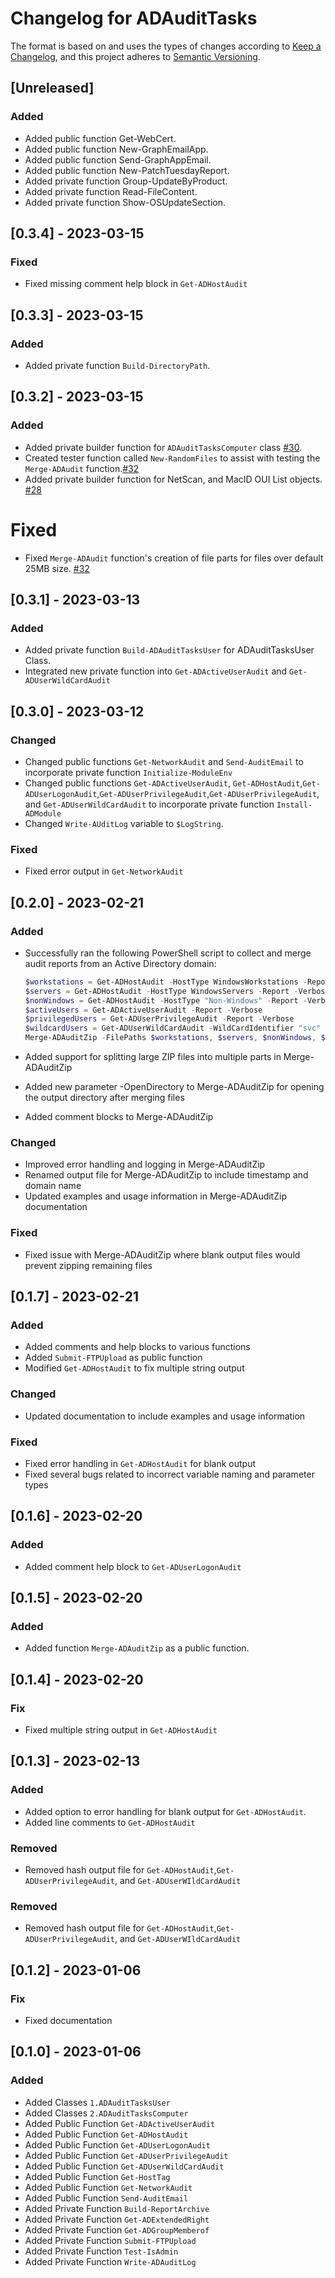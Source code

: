 # Changelog for ADAuditTasks

The format is based on and uses the types of changes according to [Keep a Changelog](https://keepachangelog.com/en/1.0.0/),
and this project adheres to [Semantic Versioning](https://semver.org/spec/v2.0.0.html).

## [Unreleased]

### Added

- Added public function Get-WebCert.
- Added public function New-GraphEmailApp.
- Added public function Send-GraphAppEmail.
- Added public function New-PatchTuesdayReport.
- Added private function Group-UpdateByProduct.
- Added private function Read-FileContent.
- Added private function Show-OSUpdateSection.

## [0.3.4] - 2023-03-15

### Fixed

- Fixed missing comment help block in `Get-ADHostAudit`

## [0.3.3] - 2023-03-15

### Added

- Added private function `Build-DirectoryPath`.

## [0.3.2] - 2023-03-15

### Added

- Added private builder function for `ADAuditTasksComputer` class [#30](https://github.com/CriticalSolutionsNetwork/ADAuditTasks/issues/30).
- Created tester function called `New-RandomFiles` to assist with testing the `Merge-ADAudit` function.[#32](https://github.com/CriticalSolutionsNetwork/ADAuditTasks/issues/32)
- Added private builder function for NetScan, and MacID OUI List objects. [#28](https://github.com/CriticalSolutionsNetwork/ADAuditTasks/issues/28)

# Fixed

- Fixed `Merge-ADAudit` function's creation of file parts for files over default 25MB size. [#32](https://github.com/CriticalSolutionsNetwork/ADAuditTasks/issues/32)

## [0.3.1] - 2023-03-13

### Added

- Added private function `Build-ADAuditTasksUser` for ADAuditTasksUser Class.
- Integrated new private function into `Get-ADActiveUserAudit` and `Get-ADUserWildCardAudit`

## [0.3.0] - 2023-03-12

### Changed

- Changed public functions `Get-NetworkAudit` and `Send-AuditEmail` to incorporate private function `Initialize-ModuleEnv`
- Changed public functions `Get-ADActiveUserAudit`, `Get-ADHostAudit`,`Get-ADUserLogonAudit`,`Get-ADUserPrivilegeAudit`,`Get-ADUserPrivilegeAudit`, and `Get-ADUserWildCardAudit` to incorporate private function `Install-ADModule`
- Changed `Write-AUditLog` variable to `$LogString`. 

### Fixed

- Fixed error output in `Get-NetworkAudit`

## [0.2.0] - 2023-02-21

### Added

- Successfully ran the following PowerShell script to collect and merge audit reports from an Active Directory domain:

    ```powershell
    $workstations = Get-ADHostAudit -HostType WindowsWorkstations -Report -Verbose
    $servers = Get-ADHostAudit -HostType WindowsServers -Report -Verbose
    $nonWindows = Get-ADHostAudit -HostType "Non-Windows" -Report -Verbose
    $activeUsers = Get-ADActiveUserAudit -Report -Verbose
    $privilegedUsers = Get-ADUserPrivilegeAudit -Report -Verbose
    $wildcardUsers = Get-ADUserWildCardAudit -WildCardIdentifier "svc" -Report -Verbose
    Merge-ADAuditZip -FilePaths $workstations, $servers, $nonWindows, $activeUsers, $privilegedUsers, $wildcardUsers -OpenDirectory
    ```

- Added support for splitting large ZIP files into multiple parts in Merge-ADAuditZip
- Added new parameter -OpenDirectory to Merge-ADAuditZip for opening the output directory after merging files
- Added comment blocks to Merge-ADAuditZip

### Changed

- Improved error handling and logging in Merge-ADAuditZip
- Renamed output file for Merge-ADAuditZip to include timestamp and domain name
- Updated examples and usage information in Merge-ADAuditZip documentation

### Fixed

- Fixed issue with Merge-ADAuditZip where blank output files would prevent zipping remaining files


## [0.1.7] - 2023-02-21

### Added

- Added comments and help blocks to various functions
- Added `Submit-FTPUpload` as public function
- Modified `Get-ADHostAudit` to fix multiple string output

### Changed

- Updated documentation to include examples and usage information

### Fixed

- Fixed error handling in `Get-ADHostAudit` for blank output
- Fixed several bugs related to incorrect variable naming and parameter types


## [0.1.6] - 2023-02-20

### Added

- Added comment help block to `Get-ADUserLogonAudit`
## [0.1.5] - 2023-02-20

### Added

- Added function `Merge-ADAuditZip` as a public function.

## [0.1.4] - 2023-02-20

### Fix

- Fixed multiple string output in `Get-ADHostAudit`

## [0.1.3] - 2023-02-13

### Added

- Added option to error handling for blank output for `Get-ADHostAudit`.
- Added line comments to `Get-ADHostAudit`

### Removed
- Removed hash output file for `Get-ADHostAudit`,`Get-ADUserPrivilegeAudit`, and `Get-ADUserWIldCardAudit`

### Removed
- Removed hash output file for `Get-ADHostAudit`,`Get-ADUserPrivilegeAudit`, and `Get-ADUserWIldCardAudit`
## [0.1.2] - 2023-01-06

### Fix

- Fixed documentation

## [0.1.0] - 2023-01-06

### Added

- Added Classes `1.ADAuditTasksUser`
- Added Classes `2.ADAuditTasksComputer`
- Added Public Function `Get-ADActiveUserAudit`
- Added Public Function `Get-ADHostAudit`
- Added Public Function `Get-ADUserLogonAudit`
- Added Public Function `Get-ADUserPrivilegeAudit`
- Added Public Function `Get-ADUserWildCardAudit`
- Added Public Function `Get-HostTag`
- Added Public Function `Get-NetworkAudit`
- Added Public Function `Send-AuditEmail`
- Added Private Function `Build-ReportArchive`
- Added Private Function `Get-ADExtendedRight`
- Added Private Function `Get-ADGroupMemberof`
- Added Private Function `Submit-FTPUpload`
- Added Private Function `Test-IsAdmin`
- Added Private Function `Write-ADAuditLog`
